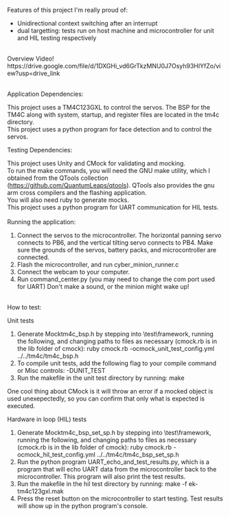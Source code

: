 Features of this project I'm really proud of: 
* Unidirectional context switching after an interrupt
* dual targetting: tests run on host machine and microcontroller for unit and HIL testing respectively  
<br />
Overview Video! <br />
https://drive.google.com/file/d/1DXGHi_vd6GrTkzMNU0J7Osyh93HIYfZo/view?usp=drive_link
<br /> <br /> 

Application Dependencies: 

This project uses a TM4C123GXL to control the servos. The BSP for the TM4C along with system, startup, and register files are located in the tm4c directory. <br /> 
This project uses a python program for face detection and to control the servos. 

Testing Dependencies:

This project uses Unity and CMock for validating and mocking. <br /> 
To run the make commands, you will need the GNU make utility, which I obtained from the QTools collection (https://github.com/QuantumLeaps/qtools). QTools also provides the gnu arm cross compilers and the flashing application. <br /> 
You will also need ruby to generate mocks. <br /> 
This project uses a python program for UART communication for HIL tests. <br />
<br />
Running the application: 
1. Connect the servos to the microcontroller. The horizontal panning servo connects to PB6, and the vertical tilting servo connects to PB4. Make sure the grounds of the servos, battery packs, and microcontroller are connected.
2. Flash the microcontroller, and run cyber_minion_runner.c
3. Connect the webcam to your computer.
4. Run command_center.py (you may need to change the com port used for UART)
Don't make a sound, or the minion might wake up!  
<br />
How to test: 

Unit tests
1. Generate Mocktm4c_bsp.h by stepping into \test\framework, running the following, and changing paths to files as necessary (cmock.rb is in the lib folder of cmock):
ruby cmock.rb -ocmock_unit_test_config.yml ../../tm4c/tm4c_bsp.h
2. To compile unit tests, add the following flag to your compile command or Misc controls: -DUNIT_TEST
3. Run the makefile in the unit test directory by running: 
make

One cool thing about CMock is it will throw an error if a mocked object is used unexepectedly, so you can confirm that only what is expected is executed. 

Hardware in loop (HIL) tests
1. Generate Mocktm4c_bsp_set_sp.h by stepping into \test\framework, running the following, and changing paths to files as necessary (cmock.rb is in the lib folder of cmock):
ruby cmock.rb -ocmock_hil_test_config.yml ../../tm4c/tm4c_bsp_set_sp.h
2. Run the python program UART_echo_and_test_results.py, which is a program that will echo UART data from the microcontroller back to the microcontroller. This program will also print the test results. 
3. Run the makefile in the hil test directory by running: 
make -f ek-tm4c123gxl.mak
4. Press the reset button on the microcontroller to start testing. Test results will show up in the python program's console.
